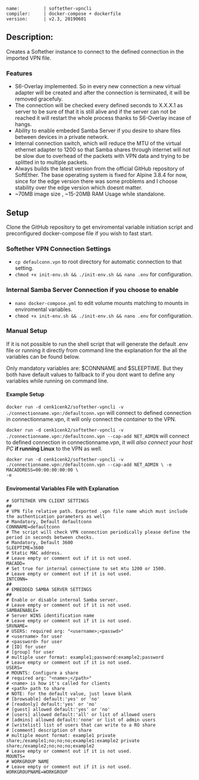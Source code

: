 ```
name:         | softether-vpncli
compiler:     | docker-compose + dockerfile
version:      | v2.3, 20190601
```
## Description:

Creates a Softether instance to connect to the defined connection in the imported VPN file.

### Features
* S6-Overlay implemented. So in every new connection a new virtual adapter will be created and after the connection is terminated, it will be removed gracefuly.
* The connection will be checked every defined seconds to X.X.X.1 as server to be sure of that it is still alive and if the server can not be reached it will restart the whole process thanks to S6-Overlay incase of hangs.
* Ability to enable embeded Samba Server if you desire to share files between devices in a private network.
* Internal connection switch, which will reduce the MTU of the virtual ethernet adapter to 1200 so that Samba shares through internet will not be slow due to overhead of the packets with VPN data and trying to be splitted in to multiple packets.
* Always builds the latest version from the official GitHub repository of SoftEther. The base operating system is fixed for Alpine 3.8.4 for now, since for the edge version there was some problems and I choose stability over the edge version which doesnt matter.
* ~70MB image size , ~15-20MB RAM Usage while standalone.

## Setup

Clone the GitHub repository to get enviromental variable initiation script and preconfigured docker-compose file if you wish to fast start.

### Softether VPN Connection Settings
* `cp defaulconn.vpn` to root directory for automatic connection to that setting.
* `chmod +x init-env.sh && ./init-env.sh && nano .env` for configuration.

### Internal Samba Server Connection if you choose to enable
* `nano docker-compose.yml` to edit volume mounts matching to mounts in enviromental variables.
* `chmod +x init-env.sh && ./init-env.sh && nano .env` for configuration.

### Manual Setup
If it is not possible to run the shell script that will generate the default .env file or running it directly from command line the explanation for the all the variables can be found below.

Only mandatory variables are: $CONNNAME and $SLEEPTIME. But they both have default values to fallback to if you dont want to define any variables while running on command line.

#### Example Setup
`docker run -d cenk1cenk2/softether-vpncli -v ./connectionname.vpn:/defaultconn.vpn` will connect to defined connection in connectionname.vpn, it will only connect the *container* to the VPN.

`docker run -d cenk1cenk2/softether-vpncli -v ./connectionname.vpn:/defaultconn.vpn --cap-add NET_ADMIN` will connect to defined connection in connectionname.vpn, it will *also connect your host PC* __if running Linux__ to the VPN as well.

```
docker run -d cenk1cenk2/softether-vpncli -v ./connectionname.vpn:/defaultconn.vpn --cap-add NET_ADMIN \ -e MACADDRESS=00:00:00:00:00 \
-e
```

#### Enviromental Variables File with Explanation
```
# SOFTETHER VPN CLIENT SETTINGS
##
# VPN file relative path. Exported .vpn file name which must include the authentication parameters as well
# Mandatory, Default defaultconn
CONNNAME=defaultconn
# The script will check VPN connection periodically please define the period in seconds between checks.
# Mandatory, Default 3600
SLEEPTIME=3600
# Static MAC address.
# Leave empty or comment out if it is not used.
MACADD=
# Set true for internal connectione to set mtu 1200 or 1500.
# Leave empty or comment out if it is not used.
INTCONN=
##
# EMBEDDED SAMBA SERVER SETTINGS
##
# Enable or disable internal Samba server.
# Leave empty or comment out if it is not used.
SAMBAENABLE=
# Server WINS identification name
# Leave empty or comment out if it is not used.
SRVNAME=
# USERS: required arg: "<username>;<passwd>"
# <username> for user
# <password> for user
# [ID] for user
# [group] for user
# multiple user format: example1;password:example2;password
# Leave empty or comment out if it is not used.
USERS=
# MOUNTS: Configure a share
# required arg: "<name>;</path>"
# <name> is how it's called for clients
# <path> path to share
# NOTE: for the default value, just leave blank
# [browsable] default:'yes' or 'no'
# [readonly] default:'yes' or 'no'
# [guest] allowed default:'yes' or 'no'
# [users] allowed default:'all' or list of allowed users
# [admins] allowed default:'none' or list of admin users
# [writelist] list of users that can write to a RO share
# [comment] description of share
# multiple mount format: example1 private share;/example1;no;no;no;example1:example2 private share;/example2;no;no;no;example2
# Leave empty or comment out if it is not used.
MOUNTS=
# WORKGROUP NAME
# Leave empty or comment out if it is not used.
WORKGROUPNAME=WORKGROUP
```